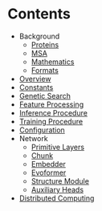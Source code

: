 # Contents

* Background
  * [Proteins](prepare/proteins.md)
  * [MSA](prepare/msa.md)
  * [Mathematics](prepare/math.md)
  * [Formats](prepare/formats.md)
* [Overview](overview.md)
* [Constants](constants.md)
* [Genetic Search](search.md)
* [Feature Processing](features.md)
* [Inference Procedure](predict.md)
* [Training Procedure](train.md)
* [Configuration](config.md)
* Network
  * [Primitive Layers](primitives.md)
  * [Chunk](chunk.md)
  * [Embedder](embed.md)
  * [Evoformer](evoformer.md)
  * [Structure Module](sm.md)
  * [Auxiliary Heads](heads.md)
* [Distributed Computing](dist.md)
